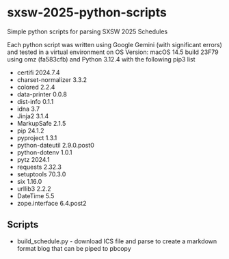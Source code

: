 # sxsw-2025-python-scripts
Simple python scripts for parsing SXSW 2025 Schedules 

Each python script was written using Google Gemini (with significant errors) and tested in a virtual environment on OS Version: macOS 14.5 build 23F79 using omz (fa583cfb) and Python 3.12.4 with the following pip3 list

- certifi            2024.7.4
- charset-normalizer 3.3.2
- colored            2.2.4
- data-printer       0.0.8
- dist-info          0.1.1
- idna               3.7
- Jinja2             3.1.4
- MarkupSafe         2.1.5
- pip                24.1.2
- pyproject          1.3.1
- python-dateutil    2.9.0.post0
- python-dotenv      1.0.1
- pytz               2024.1
- requests           2.32.3
- setuptools         70.3.0
- six                1.16.0
- urllib3            2.2.2
- DateTime           5.5
- zope.interface     6.4.post2

## Scripts

- build_schedule.py - download ICS file and parse to create a markdown format blog that can be piped to pbcopy
